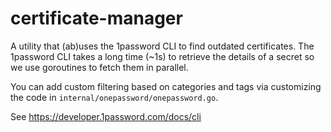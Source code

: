# certificate-manager

A utility that (ab)uses the 1password CLI to find outdated certificates.
The 1password CLI takes a long time (~1s) to retrieve the details of a secret so we use goroutines to fetch them in parallel.

You can add custom filtering based on categories and tags via customizing the code in `internal/onepassword/onepassword.go`.

See https://developer.1password.com/docs/cli
